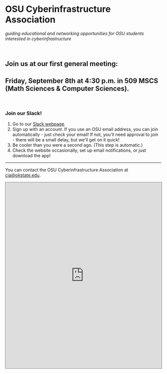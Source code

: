 ---
---

# OSU Cyberinfrastructure Association
*guiding educational and networking opportunities for OSU students interested in cyberinfrastructure*  

&nbsp;  

## Join us at our first general meeting: 
## Friday, September 8th at 4:30 p.m. in 509 MSCS (Math Sciences & Computer Sciences).

&nbsp;

### Join our Slack!  
1. Go to our [Slack webpage](http://osucia.slack.com).
2. Sign up with an account. If you use an OSU email address, you can join automatically - just check your email! If not, you'll need approval to join - there will be a small delay, but we'll get on it quick!
3. Be cooler than you were a second ago. (This step is automatic.)
4. Check the website occasionally, set up email notifications, or just download the app!  

------------------

You can contact the OSU Cyberinfrastructure Association at [cia@okstate.edu](mailto:cia@okstate.edu).

<iframe src="https://calendar.google.com/calendar/embed?height=600&amp;wkst=1&amp;bgcolor=%23cccccc&amp;src=s5pu1o3ml5grrfft4k0r24h358%40group.calendar.google.com&amp;color=%232F6309&amp;ctz=America%2FChicago" style="border:solid 1px #777" width="100%" height="600" frameborder="0" scrolling="no"></iframe>
